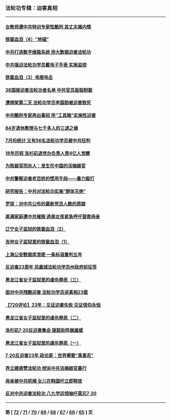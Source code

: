 ### 法轮功专辑：迫害真相
---
#### [女教师遭中共特训专家性酷刑 其丈夫揭内情](../../pages/nf4379/n13802924.md) 
#### [铁窗血泪（4）“地锚”](../../pages/nf4379/n13801004.md) 
#### [中共打造数字维稳系统 用大数据迫害法轮功](../../pages/nf4379/n13799087.md) 
#### [中共强迫法轮功学员戴电子手表 实施监控](../../pages/nf4379/n13800403.md) 
#### [铁窗血泪（3）电棍电击](../../pages/nf4379/n13798789.md) 
#### [38国接迫害法轮功者名单 中共官员面临制裁](../../pages/nf4379/n13799696.md) 
#### [遭绑架第二天 法轮功学员李国勋被迫害致死](../../pages/nf4379/n13797464.md) 
#### [中共酷刑专家再出毒招 用“工具箱”实施性迫害](../../pages/nf4379/n13797202.md) 
#### [84岁退休教授与七千多人的三退之缘](../../pages/nf4379/n13796650.md) 
#### [7月份统计 又有56名法轮功学员被中共枉判](../../pages/nf4379/n13795640.md) 
#### [18年历程 洛杉矶退党办负责人贺4亿人觉醒](../../pages/nf4379/n13795117.md) 
#### [为取器官而杀人：发生在中国的活摘器官](../../pages/nf4379/n13794731.md) 
#### [中共警察迫害老百姓的惯用手段——暴力殴打](../../pages/nf4379/n13791611.md) 
#### [研究报告：中共对法轮功实施“群体灭绝”](../../pages/nf4379/n13791984.md) 
#### [罗琼：对中共公布的最新党员人数的质疑](../../pages/nf4379/n13790905.md) 
#### [美满家庭遭中共摧毁 逃美女孩紧急呼吁营救母亲](../../pages/nf4379/n13792859.md) 
#### [辽宁女子监狱的铁窗血泪（2）](../../pages/nf4379/n13788923.md) 
#### [吉林女子监狱里的铁窗血泪（1）](../../pages/nf4379/n13786967.md) 
#### [上海公安数据库泄密 一条标语重判五年](../../pages/nf4379/n13787387.md) 
#### [反迫害23周年 凤凰城法轮功学员州政府前征签](../../pages/nf4379/n13786397.md) 
#### [黑龙江省女子监狱里的虐杀罪恶（三）](../../pages/nf4379/n13784732.md) 
#### [面对中共残酷迫害 法轮功学员讲真相23载](../../pages/nf4379/n13785367.md) 
#### [【720评论】23年：见证迫害失败 见证信仰永恒](../../pages/nf4379/n13785353.md) 
#### [黑龙江省女子监狱里的虐杀罪恶（二）](../../pages/nf4379/n13783691.md) 
#### [洛杉矶7·20反迫害集会 唐鼓助阵展雄威](../../pages/nf4379/n13783935.md) 
#### [黑龙江省女子监狱里的虐杀罪恶（一）](../../pages/nf4379/n13780871.md) 
#### [7·20反迫害23年 政论家：世界需要“真善忍”](../../pages/nf4379/n13782402.md) 
#### [界立建盛赞法轮功 控诉中共活摘器官暴行](../../pages/nf4379/n13781971.md) 
#### [母亲被中共抓捕 女儿在韩国吁立即释放](../../pages/nf4379/n13781383.md) 
#### [反对中共迫害法轮功 八九学运领袖吁莫忘7‧20](../../pages/nf4379/n13781274.md) 

---
#### 第 [ [72](./72.md) / [71](./71.md) / [70](./70.md) / [69](./69.md) / [68](./68.md) / [67](./67.md) / [66](./66.md) / [65](./65.md) ] 页
